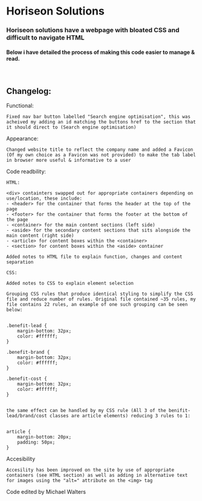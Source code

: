 # Horiseon Solutions

### Horiseon solutions have a  webpage with bloated CSS and difficult to navigate HTML

#### Below i have detailed the process of making this code easier to manage & read.

<br>

## Changelog:

Functional:

    Fixed nav bar button labelled "Search engine optimisation", this was acheived my adding an id matching the buttons href to the section that it should direct to (Search engine optimisation)

Appearance:

    Changed website title to reflect the company name and added a Favicon (Of my own choice as a Favicon was not provided) to make the tab label in browser more useful & informative to a user

Code readbility:

    HTML:

    <div> containters swapped out for appropriate containers depending on use/location, these include:
    - <header> for the container that forms the header at the top of the page
    - <footer> for the container that forms the footer at the bottom of the page
    - <container> for the main content sections (left side)
    - <aside> for the secondary content sections that sits alongside the main content (right side)
    - <article> for content boxes within the <container> 
    - <section> for content boxes within the <aside> container

    Added notes to HTML file to explain function, changes and content separation

    CSS:

    Added notes to CSS to explain element selection 

    Grouping CSS rules that produce identical styling to simplify the CSS file and reduce number of rules. Original file contained ~35 rules, my file contains 22 rules, an example of one such grouping can be seen below:

    
    .benefit-lead {
        margin-bottom: 32px;
        color: #ffffff;
    }

    .benefit-brand {
        margin-bottom: 32px;
        color: #ffffff;
    }

    .benefit-cost {
        margin-bottom: 32px;
        color: #ffffff;
    }
    

    the same effect can be handled by my CSS rule (All 3 of the benifit-lead/brand/cost classes are article elements) reducing 3 rules to 1:

    
    article {
        margin-bottom: 20px;
        padding: 50px;
    }
    
Accesibility

    Accesility has been improved on the site by use of appropriate containers (see HTML section) as well as adding in alternative text for images using the "alt=" attribute on the <img> tag

Code edited by Michael Walters
